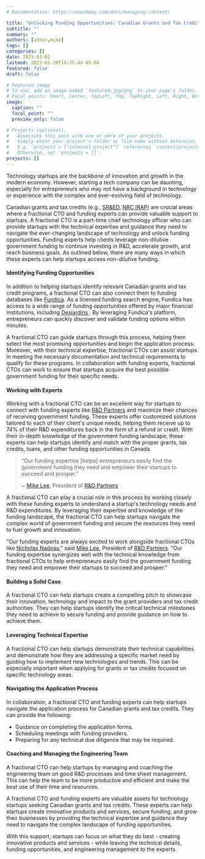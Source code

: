 ```yaml
---
# Documentation: https://wowchemy.com/docs/managing-content/

title: "Unlocking Funding Opportunities: Canadian Grants and Tax Credits Made Easy with a Fractional CTO and Funding Experts"
subtitle: ""
summary: ""
authors: [admin,mike]
tags: []
categories: []
date: 2023-03-02
lastmod: 2023-01-20T15:25:44-05:00
featured: false
draft: false

# Featured image
# To use, add an image named `featured.jpg/png` to your page's folder.
# Focal points: Smart, Center, TopLeft, Top, TopRight, Left, Right, BottomLeft, Bottom, BottomRight.
image:
  caption: ""
  focal_point: ""
  preview_only: false

# Projects (optional).
#   Associate this post with one or more of your projects.
#   Simply enter your project's folder or file name without extension.
#   E.g. `projects = ["internal-project"]` references `content/project/deep-learning/index.md`.
#   Otherwise, set `projects = []`.
projects: []
---
```


Technology startups are the backbone of innovation and growth in the modern economy. However, starting a tech company can be daunting, especially for entrepreneurs who may not have a background in technology or experience with the complex and ever-evolving field of technology.

Canadian grants and tax credits (e.g., [SR&ED](https://www.canada.ca/en/revenue-agency/services/scientific-research-experimental-development-tax-incentive-program.html), [NRC IRAP](https://nrc.canada.ca/en/support-technology-innovation)) are crucial areas where a fractional CTO and funding experts can provide valuable support to startups. A fractional CTO is a part-time chief technology officer who can provide startups with the technical expertise and guidance they need to navigate the ever-changing landscape of technology and unlock funding opportunities. Funding experts help clients leverage non-dilutive government funding to continue investing in R&D, accelerate growth, and reach business goals. As outlined below, there are many ways in which these experts can help startups access non-dilutive funding.

#### Identifying Funding Opportunities

In addition to helping startups identify relevant Canadian grants and tax credit programs, a fractional CTO can also connect them to funding databases like [Fundica](https://www.fundica.com/). As a licensed funding search engine, Fundica has access to a wide range of funding opportunities offered by major financial institutions, including [Desjardins ](https://desjardins.fundica.com/). By leveraging Fundica's platform, entrepreneurs can quickly discover and validate funding options within minutes.

A fractional CTO can guide startups through this process, helping them select the most promising opportunities and begin the application process. Moreover, with their technical expertise, fractional CTOs can assist startups in meeting the necessary documentation and technical requirements to qualify for these programs. In collaboration with funding experts, fractional CTOs can work to ensure that startups acquire the best possible government funding for their specific needs.

#### Working with Experts

Working with a fractional CTO can be an excellent way for startups to connect with funding experts like [R&D Partners](https://www.rdpartners.com/) and maximize their chances of receiving government funding. These experts offer customized solutions tailored to each of their client's unique needs, helping them receive up to 74% of their R&D expenditures back in the form of a refund or credit. With their in-depth knowledge of the government funding landscape, these experts can help startups identify and match with the proper grants, tax credits, loans, and other funding opportunities in Canada.

> “Our funding expertise [helps] entrepreneurs easily find the government funding they need and empower their startups to succeed and prosper.”
>
> ~ [Mike Lee](https://www.linkedin.com/in/tmlee/), President of [R&D Partners](https://www.rdpartners.com/)

A fractional CTO can play a crucial role in this process by working closely with these funding experts to understand a startup's technology needs and R&D expenditures. By leveraging their expertise and knowledge of the funding landscape, the fractional CTO can help startups navigate the complex world of government funding and secure the resources they need to fuel growth and innovation.

“Our funding experts are always excited to work alongside fractional CTOs like [Nicholas Nadeau](https://www.linkedin.com/in/engnadeau),” said [Mike Lee](https://www.linkedin.com/in/tmlee/), President of [R&D Partners](https://www.rdpartners.com/). “Our funding expertise synergizes well with the technical knowledge from fractional CTOs to help entrepreneurs easily find the government funding they need and empower their startups to succeed and prosper.”

#### Building a Solid Case

A fractional CTO can help startups create a compelling pitch to showcase their innovation, technology and impact to the grant providers and tax credit authorities. They can help startups identify the critical technical milestones they need to achieve to secure funding and provide guidance on how to achieve them.

#### Leveraging Technical Expertise

A fractional CTO can help startups demonstrate their technical capabilities and demonstrate how they are addressing a specific market need by guiding how to implement new technologies and trends. This can be especially important when applying for grants or tax credits focused on specific technology areas.

#### Navigating the Application Process

In collaboration, a fractional CTO and funding experts can help startups navigate the application process for Canadian grants and tax credits. They can provide the following:

- Guidance on completing the application forms.
- Scheduling meetings with funding providers.
- Preparing for any technical due diligence that may be required.

#### Coaching and Managing the Engineering Team

A fractional CTO can help startups by managing and coaching the engineering team on good R&D processes and time sheet management. This can help the team to be more productive and efficient and make the best use of their time and resources.

A fractional CTO and funding experts are valuable assets for technology startups seeking Canadian grants and tax credits. These experts can help startups create innovative products and services, secure funding, and grow their businesses by providing the technical expertise and guidance they need to navigate the complex landscape of funding opportunities.

With this support, startups can focus on what they do best - creating innovative products and services - while leaving the technical details, funding opportunities, and engineering management to the experts.
